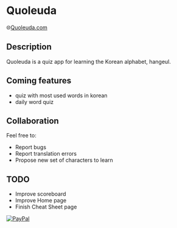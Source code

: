 # Quoleuda

🌐[Quoleuda.com](https://www.quoleuda.com)

## Description

Quoleuda is a quiz app for learning the Korean alphabet, hangeul.

## Coming features

- quiz with most used words in korean
- daily word quiz

## Collaboration

Feel free to:

- Report bugs
- Report translation errors
- Propose new set of characters to learn

## TODO

- Improve scoreboard
- Improve Home page
- Finish Cheat Sheet page

[![PayPal](https://img.shields.io/badge/Donate-💵-yellow.svg?style=for-the-badge&label=PayPal)](https://www.paypal.me/gabzette)